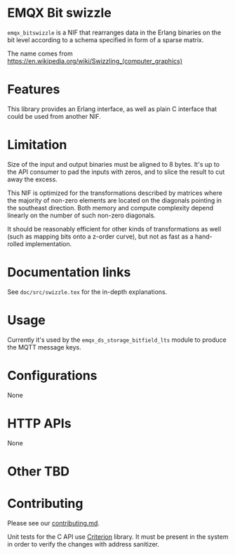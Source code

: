 # EMQX Bit swizzle

`emqx_bitswizzle` is a NIF that rearranges data in the Erlang binaries
on the bit level according to a schema specified in form of a sparse
matrix.

The name comes from https://en.wikipedia.org/wiki/Swizzling_(computer_graphics)

# Features

This library provides an Erlang interface, as well as plain C
interface that could be used from another NIF.

# Limitation

Size of the input and output binaries must be aligned to 8 bytes.
It's up to the API consumer to pad the inputs with zeros, and to slice
the result to cut away the excess.

This NIF is optimized for the transformations described by matrices
where the majority of non-zero elements are located on the diagonals
pointing in the southeast direction. Both memory and compute
complexity depend linearly on the number of such non-zero diagonals.

It should be reasonably efficient for other kinds of transformations
as well (such as mapping bits onto a z-order curve), but not as fast
as a hand-rolled implementation.

# Documentation links

See `doc/src/swizzle.tex` for the in-depth explanations.

# Usage

Currently it's used by the `emqx_ds_storage_bitfield_lts` module to
produce the MQTT message keys.

# Configurations

None

# HTTP APIs

None

# Other TBD

# Contributing

Please see our [contributing.md](../../CONTRIBUTING.md).

Unit tests for the C API use [Criterion](https://github.com/Snaipe/Criterion) library.
It must be present in the system in order to verify the changes with address sanitizer.
